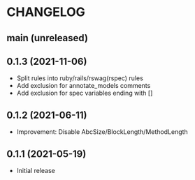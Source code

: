 # CHANGELOG

## main (unreleased)

## 0.1.3 (2021-11-06)
- Split rules into ruby/rails/rswag(rspec) rules
- Add exclusion for annotate_models comments
- Add exclusion for spec variables ending with []

## 0.1.2 (2021-06-11)
- Improvement: Disable AbcSize/BlockLength/MethodLength

## 0.1.1 (2021-05-19)
- Initial release
